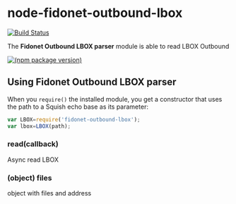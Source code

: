 node-fidonet-outbound-lbox
=========================

[![Build Status](https://travis-ci.org/askovpen/node-fidonet-outbound-lbox.svg?branch=master)](https://travis-ci.org/askovpen/node-fidonet-outbound-lbox)

The **Fidonet Outbound LBOX parser** module is able to read LBOX Outbound

[![(npm package version)](https://nodei.co/npm/fidonet-outbound-lbox.png?downloads=true)](https://npmjs.org/package/fidonet-outbound-lbox)

## Using Fidonet Outbound LBOX parser

When you `require()` the installed module, you get a constructor that uses the path to a Squish echo base as its parameter:

```js
var LBOX=require('fidonet-outbound-lbox');
var lbox=LBOX(path);
```

### read(callback)

Async read LBOX

### (object) files

object with files and address

